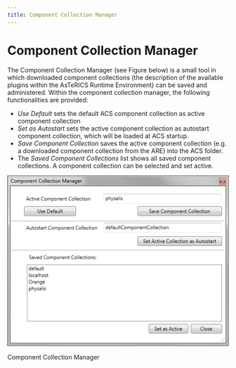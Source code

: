 ```yaml
---
title: Component Collection Manager
---
```


# Component Collection Manager

The Component Collection Manager (see Figure below) is a small tool in which downloaded component collections (the description of the available plugins within the AsTeRICS Runtime Environment) can be saved and administered. Within the component collection manager, the following functionalities are provided:

*   _Use Default_ sets the default ACS component collection as active component collection
*   _Set as Autostart_ sets the active component collection as autostart component collection, which will be loaded at ACS startup.
*   _Save Component Collection_ saves the active component collection (e.g. a downloaded component collection from the ARE) into the ACS folder.
*   The _Saved Component Collections_ list shows all saved component collections. A component collection can be selected and set active.

![Bundle Manager](./img/bundle-manager.png "Bundle Manager")

Component Collection Manager